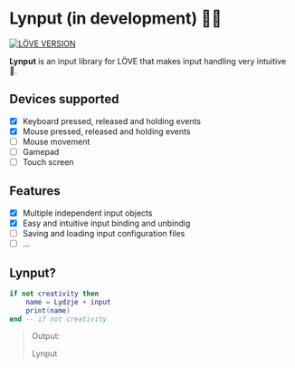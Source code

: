 # Lynput (in development) :construction::construction:
[![LÖVE VERSION](https://img.shields.io/badge/L%C3%96VE-11.1-%23E64A99.svg)](https://love2d.org/wiki/11.1)

**Lynput** is an input library for LÖVE that  makes input handling very intuitive 💙.

## Devices supported
- [x] Keyboard pressed, released and holding events
- [x] Mouse pressed, released and holding events
- [ ] Mouse movement
- [ ] Gamepad
- [ ] Touch screen

## Features
- [x] Multiple independent input objects
- [x] Easy and intuitive input binding and unbindig
- [ ] Saving and loading input configuration files
- [ ] ...

## Lynput?
```lua
if not creativity then
    name = Lydzje + input
    print(name)
end -- if not creativity
```
> Output:
>
> Lynput

